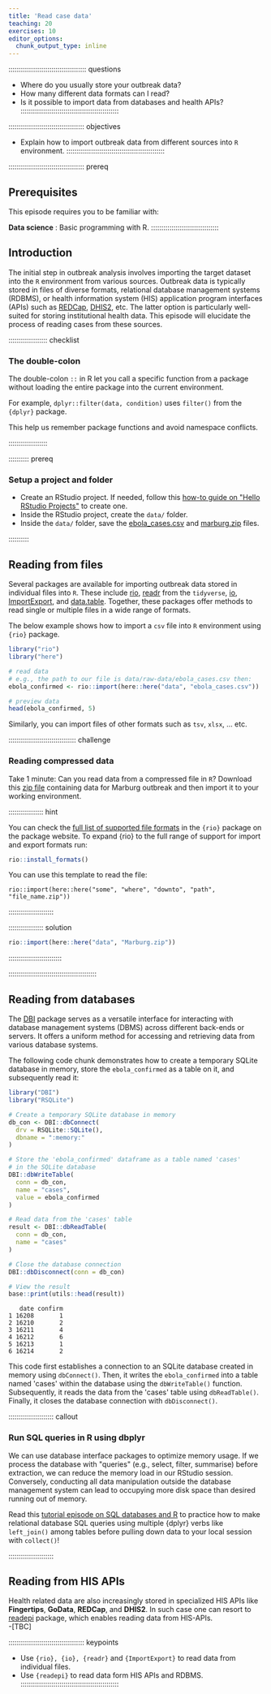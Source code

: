 ```yaml
---
title: 'Read case data'
teaching: 20
exercises: 10
editor_options: 
  chunk_output_type: inline
---
```


:::::::::::::::::::::::::::::::::::::: questions 

- Where do you usually store your outbreak data?
- How many different data formats can I read? 
- Is it possible to import data from databases and health APIs? 
::::::::::::::::::::::::::::::::::::::::::::::::

::::::::::::::::::::::::::::::::::::: objectives

- Explain how to import outbreak data from different sources into `R` 
environment.
::::::::::::::::::::::::::::::::::::::::::::::::

::::::::::::::::::::::::::::::::::::: prereq

## Prerequisites

This episode requires you to be familiar with:

**Data science** : Basic programming with R.
:::::::::::::::::::::::::::::::::

## Introduction

The initial step in outbreak analysis involves importing the target dataset into the `R` environment from various sources. Outbreak data is typically stored in files of diverse formats, relational database management systems (RDBMS), or health information system (HIS) application program interfaces (APIs) such as [REDCap](https://www.project-redcap.org/), [DHIS2](https://dhis2.org/), etc. The latter  option is particularly well-suited for storing institutional health data. This episode will elucidate the process of reading cases from these sources.

::::::::::::::::::: checklist

### The double-colon

The double-colon `::` in R let you call a specific function from a package without loading the entire package into the current environment. 

For example, `dplyr::filter(data, condition)` uses `filter()` from the `{dplyr}` package.

This help us remember package functions and avoid namespace conflicts.

:::::::::::::::::::


:::::::::: prereq

### Setup a project and folder

- Create an RStudio project. If needed, follow this [how-to guide on "Hello RStudio Projects"](https://docs.posit.co/ide/user/ide/get-started/#hello-rstudio-projects) to create one.
- Inside the RStudio project, create the `data/` folder.
- Inside the `data/` folder, save the [ebola_cases.csv](https://epiverse-trace.github.io/tutorials-early/data/ebola_cases.csv) and [marburg.zip](https://epiverse-trace.github.io/tutorials-early/data/Marburg.zip) files.

::::::::::

## Reading from files 

Several packages are available for importing outbreak data stored in individual files into `R`. These include [rio](http://gesistsa.github.io/rio/), [readr](https://readr.tidyverse.org/) from the `tidyverse`, [io](https://bitbucket.org/djhshih/io/src/master/), [ImportExport](https://cran.r-project.org/web/packages/ImportExport/index.html), and [data.table](https://rdatatable.gitlab.io/data.table/). Together, these packages offer methods to read single or multiple files in a wide range of formats.

The below example shows how to import a `csv` file into `R` environment using `{rio}` package.


``` r
library("rio")
library("here")

# read data
# e.g., the path to our file is data/raw-data/ebola_cases.csv then:
ebola_confirmed <- rio::import(here::here("data", "ebola_cases.csv"))

# preview data
head(ebola_confirmed, 5)
```




Similarly, you can import files of other formats such as `tsv`, `xlsx`, ... etc.

::::::::::::::::::::::::::::::::: challenge

###  Reading compressed data 

Take 1 minute:
Can you read data from a compressed file in `R`? Download this [zip file](https://epiverse-trace.github.io/tutorials-early/data/Marburg.zip) containing data for Marburg outbreak and then import it to your working environment.

::::::::::::::::: hint

You can check the [full list of supported file formats](http://gesistsa.github.io/rio/#supported-file-formats) 
in the `{rio}` package on the package website. To expand {rio} to the full range of support for import and export formats run:



``` r
rio::install_formats()
```

You can use this template to read the file: 

`rio::import(here::here("some", "where", "downto", "path", "file_name.zip"))`

::::::::::::::::::::::

::::::::::::::::: solution


``` r
rio::import(here::here("data", "Marburg.zip"))
```
::::::::::::::::::::::::::

:::::::::::::::::::::::::::::::::::::::::::


## Reading from databases

The [DBI](https://dbi.r-dbi.org/) package serves as a versatile interface for interacting with database management 
systems (DBMS) across different back-ends or servers. It offers a uniform method for accessing and retrieving data from various database systems.


The following code chunk demonstrates how to create a temporary SQLite database in memory, store the `ebola_confirmed` as a table on it, and subsequently read it:


``` r
library("DBI")
library("RSQLite")

# Create a temporary SQLite database in memory
db_con <- DBI::dbConnect(
  drv = RSQLite::SQLite(),
  dbname = ":memory:"
)

# Store the 'ebola_confirmed' dataframe as a table named 'cases'
# in the SQLite database
DBI::dbWriteTable(
  conn = db_con,
  name = "cases",
  value = ebola_confirmed
)

# Read data from the 'cases' table
result <- DBI::dbReadTable(
  conn = db_con,
  name = "cases"
)

# Close the database connection
DBI::dbDisconnect(conn = db_con)

# View the result
base::print(utils::head(result))
```

``` output
   date confirm
1 16208       1
2 16210       2
3 16211       4
4 16212       6
5 16213       1
6 16214       2
```

This code first establishes a connection to an SQLite database created in memory using `dbConnect()`. Then, it writes the `ebola_confirmed` into a table named 'cases' within the database using the `dbWriteTable()` function. Subsequently, it reads the data from the 'cases' table using `dbReadTable()`. Finally, it closes the database connection with `dbDisconnect()`.

:::::::::::::::::::::: callout

### Run SQL queries in R using dbplyr

We can use database interface packages to optimize memory usage. If we process the database with "queries" (e.g., select, filter, summarise) before extraction, we can reduce the memory load in our RStudio session. Conversely, conducting all data manipulation outside the database management system can lead to occupying more disk space than desired running out of memory.

Read this [tutorial episode on SQL databases and R](https://datacarpentry.org/R-ecology-lesson/05-r-and-databases.html#complex-database-queries) to practice how to make relational database SQL queries using multiple {dplyr} verbs like `left_join()` among tables before pulling down data to your local session with `collect()`!

::::::::::::::::::::::


## Reading from HIS APIs

Health related data are also increasingly stored in specialized HIS APIs like **Fingertips**, **GoData**, **REDCap**, and **DHIS2**. In such case one can resort to [readepi](https://epiverse-trace.github.io/readepi/) package, which enables reading  data from HIS-APIs.  
-[TBC]

::::::::::::::::::::::::::::::::::::: keypoints 
- Use `{rio}, {io}, {readr}` and `{ImportExport}` to read data from individual files.
- Use `{readepi}` to read data form HIS APIs and RDBMS.
::::::::::::::::::::::::::::::::::::::::::::::::
